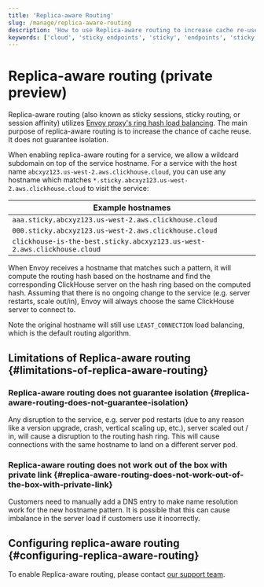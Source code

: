 ```yaml
---
title: 'Replica-aware Routing'
slug: /manage/replica-aware-routing
description: 'How to use Replica-aware routing to increase cache re-use'
keywords: ['cloud', 'sticky endpoints', 'sticky', 'endpoints', 'sticky routing', 'routing', 'replica aware routing']
---
```


# Replica-aware routing (private preview)

Replica-aware routing (also known as sticky sessions, sticky routing, or session affinity) utilizes [Envoy proxy's ring hash load balancing](https://www.envoyproxy.io/docs/envoy/latest/intro/arch_overview/upstream/load_balancing/load_balancers#ring-hash). The main purpose of replica-aware routing is to increase the chance of cache reuse. It does not guarantee isolation.

When enabling replica-aware routing for a service, we allow a wildcard subdomain on top of the service hostname. For a service with the host name `abcxyz123.us-west-2.aws.clickhouse.cloud`, you can use any hostname which matches `*.sticky.abcxyz123.us-west-2.aws.clickhouse.cloud` to visit the service:

|Example hostnames|
|---|
|`aaa.sticky.abcxyz123.us-west-2.aws.clickhouse.cloud`|
|`000.sticky.abcxyz123.us-west-2.aws.clickhouse.cloud`|
|`clickhouse-is-the-best.sticky.abcxyz123.us-west-2.aws.clickhouse.cloud`|

When Envoy receives a hostname that matches such a pattern, it will compute the routing hash based on the hostname and find the corresponding ClickHouse server on the hash ring based on the computed hash. Assuming that there is no ongoing change to the service (e.g. server restarts, scale out/in), Envoy will always choose the same ClickHouse server to connect to.

Note the original hostname will still use `LEAST_CONNECTION` load balancing, which is the default routing algorithm.

## Limitations of Replica-aware routing {#limitations-of-replica-aware-routing}

### Replica-aware routing does not guarantee isolation {#replica-aware-routing-does-not-guarantee-isolation}

Any disruption to the service, e.g. server pod restarts (due to any reason like a version upgrade, crash, vertical scaling up, etc.), server scaled out / in, will cause a disruption to the routing hash ring. This will cause connections with the same hostname to land on a different server pod.

### Replica-aware routing does not work out of the box with private link {#replica-aware-routing-does-not-work-out-of-the-box-with-private-link}

Customers need to manually add a DNS entry to make name resolution work for the new hostname pattern. It is possible that this can cause imbalance in the server load if customers use it incorrectly.

## Configuring replica-aware routing {#configuring-replica-aware-routing}

To enable Replica-aware routing, please contact [our support team](https://clickhouse.com/support/program).
